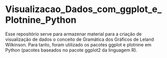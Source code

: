 # Visualizacao_Dados_com_ggplot_e_Plotnine_Python
Esse repositório serve para armazenar material para a criação de visualização de dados o conceito de Gramática dos Gráficos de Leland Wilkinson. Para tanto, foram utilizado os pacotes ggplot e plotnine em Python (pacotes baseados no pacote ggplot2 da linguagem R).
